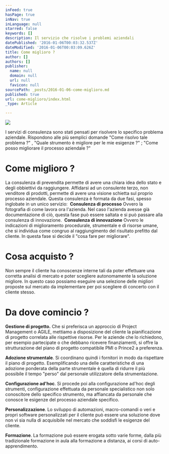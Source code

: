 ```yaml
---
inFeed: true
hasPage: true
inNav: true
inLanguage: null
starred: false
keywords: []
description: Il servizio che risolve i problemi aziendali
datePublished: '2016-01-06T00:03:32.537Z'
dateModified: '2016-01-06T00:03:09.626Z'
title: Come miglioro ?
author: []
authors: []
publisher:
  name: null
  domain: null
  url: null
  favicon: null
sourcePath: _posts/2016-01-06-come-miglioro.md
published: true
url: come-miglioro/index.html
_type: Article

---
```

![](https://the-grid-user-content.s3-us-west-2.amazonaws.com/bad91237-fc71-4464-be46-10a96201058c.png)

I servizi di consulenza sono stati pensati per risolvere lo specifico problema aziendale. Rispondono alle più semplici domande "Come risolvo tale problema ?" , "Quale strumento è migliore per le mie esigenze ?" ; "Come posso migliorare il processo aziendale ?"

# **Come miglioro ?**

La consulenza di prevendita permette di avere una chiara idea dello stato e degli obbiettivi da raggiungere. Affidarsi ad un consulente terzo, non venditore di prodotti, permette di avere una visione schietta sul proprio processo aziendale. Questa consulenza è formata da due fasi, spesso inglobate in un unico servizio: 
**Consulenza di processo**
Ovvero la fotografia di come lavora ora l'azienda. Nel caso l'azienda avesse già documentazione di ciò, questa fase può essere saltata e si può passare alla consulenza di innovazione. 
**Consulenza di innovazione**
Ovvero le indicazioni di miglioramento procedurale, strumentale e di risorse umane, che si individua come congruo al raggiungimento del risultato prefitto dal cliente. In questa fase si decide il "cosa fare per migliorare".

# **Cosa acquisto ?**

Non sempre il cliente ha conoscenze interne tali da poter effettuare una corretta analisi di mercato e poter scegliere autonomamente la soluzione migliore. In questo caso possiamo eseguire una selezione delle migliori proposte sul mercato da implementare per poi scegliere di concerto con il cliente stesso.

# **Da dove comincio ?**

**Gestione di progetto.** Che si preferisca un approccio di Project Management o AGILE, mettiamo a disposizione del cliente la pianificazione di progetto correlata alle rispettive risorse. Per le aziende che lo richiedono, per esempio partecipate o che debbano ricevere finanziamenti, si offre la strutturazione del piano di progetto compatibile PMI o Prince2 a preferenza. 

**Adozione strumentale**. Si coordinano quindi i fornitori in modo da rispettare il piano di progetto. Esemplificando una delle caratteristiche di una adozione ponderata della parte strumentale è quella di ridurre il più possibile il tempo "perso" dal personale utilizzatore della strumentazione.

**Configurazione ad'hoc**. Si procede poi alla configurazione ad'hoc degli strumenti, configurazione effettuata da personale specialistico non solo conoscitore dello specifico strumento, ma affiancata da personale che conosce le esigenze del processo aziendale specifico.

**Personalizzazione**. Lo sviluppo di automazioni, macro-comandi o veri e propri software personalizzati per il cliente può essere una soluzione dove non vi sia nulla di acquisibile nel mercato che soddisfi le esigenze del cliente.

**Formazione**. La formazione può essere erogata sotto varie forme, dalla più tradizionale formazione in aula alla formazione a distanza, ai corsi di auto-apprendimento.